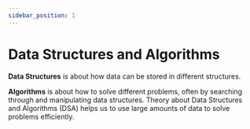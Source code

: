 ```yaml
---
sidebar_position: 1
---
```


# Data Structures and Algorithms

**Data Structures** is about how data can be stored in different structures.

**Algorithms** is about how to solve different problems, often by searching through and manipulating data structures.
Theory about Data Structures and Algorithms (DSA) helps us to use large amounts of data to solve problems efficiently.
